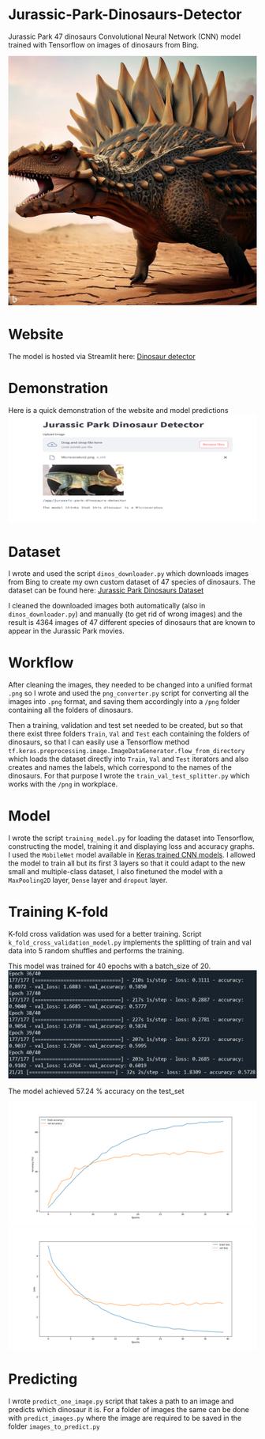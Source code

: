 # Jurassic-Park-Dinosaurs-Detector
Jurassic Park 47 dinosaurs Convolutional Neural Network (CNN) model trained with Tensorflow on images of dinosaurs from Bing.

![hi](/images_to_predict/Dimetrodon.png)
# Website
The model is hosted via Streamlit here: [Dinosaur detector](https://mqvscmjomxjrnigtvmxevz.streamlit.app/)

# Demonstration
Here is a quick demonstration of the website and model predictions
![hi](Show.png)
# Dataset
I wrote and used the script `dinos_downloader.py` which downloads images from Bing to create my own custom dataset of 47 species of dinosaurs. The dataset can be found here: [Jurassic Park Dinosaurs Dataset](https://www.kaggle.com/datasets/antaresl/jurassic-park-dinosaurs-dataset)

I cleaned the downloaded images both automatically (also in `dinos_downloader.py`) and manually (to get rid of wrong images) and the result is 4364 images of 47 different species of dinosaurs that are known to appear in the Jurassic Park movies.

# Workflow
After cleaning the images, they needed to be changed into a unified format `.png` so I wrote and used the `png_converter.py` script for converting all the images into `.png` format, and saving them accordingly into a `/png` folder containing all the folders of dinosaurs.

Then a training, validation and test set needed to be created, but so that there exist three folders `Train`, `Val` and `Test` each containing the folders of dinosaurs, so that I can easily use a Tensorflow method `tf.keras.preprocessing.image.ImageDataGenerator.flow_from_directory` which loads the dataset directly into `Train`, `Val` and `Test` iterators and also creates and names the labels, which correspond to the names of the dinosaurs. For that purpose I wrote the `train_val_test_splitter.py` which works with the `/png` in workplace.

# Model
I wrote the script `training_model.py` for loading the dataset into Tensorflow, constructing the model, training it and displaying loss and accuracy graphs.
I used the `MobileNet` model available in [Keras trained CNN models](https://keras.io/api/applications/). I allowed the model to train all but its first 3 layers so that it could adapt to the new small and multiple-class dataset, I also finetuned the model with a  `MaxPooling2D` layer, `Dense` layer and `dropout` layer. 

# Training K-fold
K-fold cross validation was used for a better training. Script `k_fold_cross_validation_model.py` implements the splitting of train and val data into 5 random shuffles and performs the training.

This model was trained for 40 epochs with a batch_size of 20. 
![hi](/Other_images/training_result.png)

The model achieved 57.24 % accuracy on the test_set

![hi](/Other_images/mobilenet_57_percent_acc.png)
![hi](/Other_images/mobilenet_57_percent_loss.png)
# Predicting 
I wrote `predict_one_image.py` script that takes a path to an image and predicts which dinosaur it is. 
For a folder of images the same can be done with `predict_images.py` where the image are required to be saved in the folder `images_to_predict.py`


